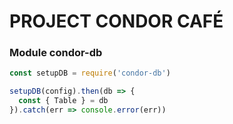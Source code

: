 # PROJECT CONDOR CAFÉ

### Module condor-db
```javascript
const setupDB = require('condor-db')

setupDB(config).then(db => {
  const { Table } = db
}).catch(err => console.error(err))
```
